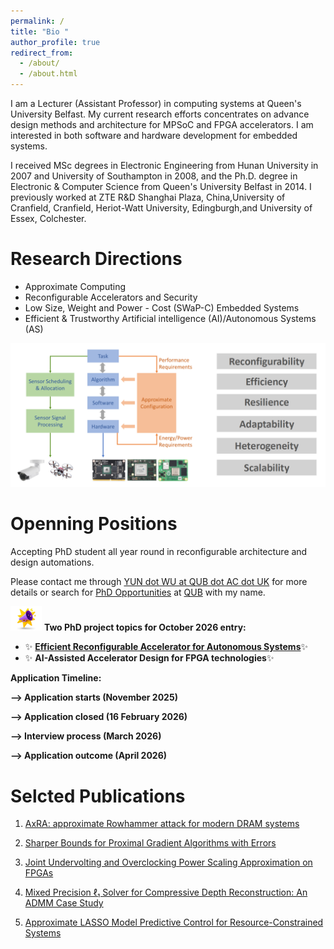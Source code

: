 ```yaml
---
permalink: /
title: "Bio "
author_profile: true
redirect_from: 
  - /about/
  - /about.html
---
```


I am a Lecturer (Assistant Professor) in computing systems at Queen's University Belfast. My current research efforts concentrates on advance design methods and architecture for MPSoC and FPGA accelerators. I am interested in both software and hardware development for embedded systems.

I received MSc degrees in Electronic Engineering from Hunan University in 2007 and University of Southampton in 2008, and the Ph.D. degree in Electronic & Computer Science from Queen's University Belfast in 2014. I previously worked at ZTE R&D Shanghai Plaza, China,University of Cranfield, Cranfield, Heriot-Watt University, Edingburgh,and University of Essex, Colchester.

# Research Directions

* Approximate Computing
* Reconfigurable Accelerators and Security
* Low Size, Weight and Power - Cost (SWaP-C) Embedded Systems
* Efficient & Trustworthy Artificial intelligence (AI)/Autonomous Systems (AS)

![research](https://github.com/wincle626/wincle626.github.io/blob/master/images/image_2025-10-15_225921013.png?raw=true)

# Openning Positions

Accepting PhD student all year round in reconfigurable architecture and design automations.  

Please contact me through [YUN dot WU at QUB dot AC dot UK](mailto:yun.wu@qub.ac.uk) for more details or search for [PhD Opportunities](https://www.qub.ac.uk/courses/postgraduate-research/phd-opportunities) at [QUB](https://www.qub.ac.uk) with my name. 

<img src="https://github.com/wincle626/wincle626.github.io/blob/master/images/breaking-news-concept-loud-speaker-with-explosion-effect-3d-mobile-application-icon-with-notification-vector.jpg?raw=true" alt="news" width="50"/> **Two PhD project topics for October 2026 entry:**
* ✨ **[Efficient Reconfigurable Accelerator for Autonomous Systems](https://www.qub.ac.uk/courses/postgraduate-research/phd-opportunities/efficient-reconfigurable-accelerator-for-autonomous-systems.html)**✨ 
* ✨ **AI-Assisted Accelerator Design for FPGA technologies**✨ 

**Application Timeline:**

**--> Application starts (November 2025)**

**--> Application closed (16 February 2026)**

**--> Interview process (March 2026)** 

**--> Application outcome (April 2026)**

# Selcted Publications

1. [AxRA: approximate Rowhammer attack for modern DRAM systems](https://wincle626.github.io/publication/2025-06-27-AxRA)

2. [Sharper Bounds for Proximal Gradient Algorithms with Errors](https://wincle626.github.io/publication/2024-01-19-SIAM)

3. [Joint Undervolting and Overclocking Power Scaling Approximation on FPGAs](https://wincle626.github.io/publication/2022-09-23-SSPD2)

4. [Mixed Precision ℓ₁ Solver for Compressive Depth Reconstruction: An ADMM Case Study](https://wincle626.github.io/publication/2021-11-11-SiPS2)

5. [Approximate LASSO Model Predictive Control for Resource-Constrained Systems](https://wincle626.github.io/publication/2020-11-30-SSPD)
